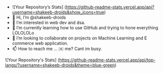 - ![Your Repository’s Stats]
(https://github-readme-stats.vercel.app/api?username=shakeeb-droids&show_icons=true)
- 👋 Hi, I’m @shakeeb-droids
- 👀 I’m interested in web dev and dsa.
- 🌱 I’m currently learning how to use GitHub and trying to hone everything LOLOLOLo
- 💞️ I’m looking to collaborate on projects on Machine Learning and E commerce web application.
- 📫 How to reach me ... ✉️ me? Cant im busy.



![Your Repository's Stats]
(https://github-readme-stats.vercel.app/api/top-langs/?username=shakeeb-droids&theme=blue-green)



 
